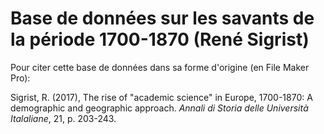 # Base de données sur les savants de la période 1700-1870 (René Sigrist)

Pour citer cette base de données dans sa forme d'origine (en File Maker Pro):

Sigrist, R. (2017), The rise of "academic science" in Europe, 1700-1870: A demographic and geographic approach. *Annali di Storia delle Università Italaliane*, 21, p. 203-243.
